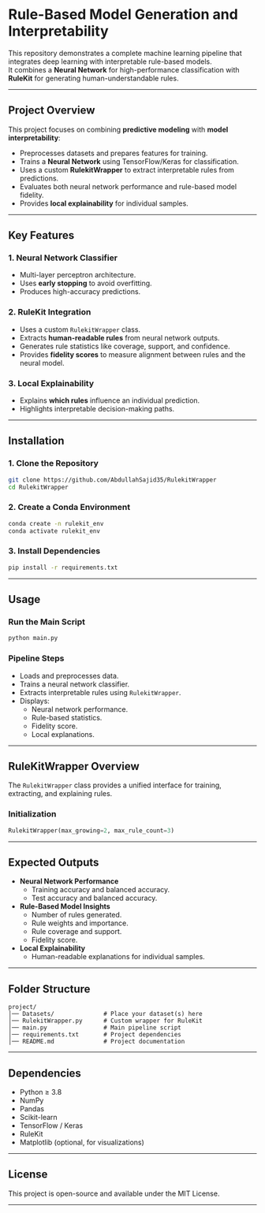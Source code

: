 # Rule-Based Model Generation and Interpretability

This repository demonstrates a complete machine learning pipeline that
integrates deep learning with interpretable rule-based models.\
It combines a **Neural Network** for high-performance classification
with **RuleKit** for generating human-understandable rules.

------------------------------------------------------------------------

## **Project Overview**

This project focuses on combining **predictive modeling** with **model
interpretability**:

-   Preprocesses datasets and prepares features for training.
-   Trains a **Neural Network** using TensorFlow/Keras for
    classification.
-   Uses a custom **RulekitWrapper** to extract interpretable rules from
    predictions.
-   Evaluates both neural network performance and rule-based model
    fidelity.
-   Provides **local explainability** for individual samples.

------------------------------------------------------------------------

## **Key Features**

### **1. Neural Network Classifier**

-   Multi-layer perceptron architecture.
-   Uses **early stopping** to avoid overfitting.
-   Produces high-accuracy predictions.

### **2. RuleKit Integration**

-   Uses a custom `RulekitWrapper` class.
-   Extracts **human-readable rules** from neural network outputs.
-   Generates rule statistics like coverage, support, and confidence.
-   Provides **fidelity scores** to measure alignment between rules and
    the neural model.

### **3. Local Explainability**

-   Explains **which rules** influence an individual prediction.
-   Highlights interpretable decision-making paths.

------------------------------------------------------------------------

## **Installation**

### **1. Clone the Repository**

``` bash
git clone https://github.com/AbdullahSajid35/RulekitWrapper
cd RulekitWrapper
```

### **2. Create a Conda Environment**

``` bash
conda create -n rulekit_env
conda activate rulekit_env
```

### **3. Install Dependencies**

``` bash
pip install -r requirements.txt
```

------------------------------------------------------------------------

## **Usage**

### **Run the Main Script**

``` bash
python main.py
```

### **Pipeline Steps**

-   Loads and preprocesses data.
-   Trains a neural network classifier.
-   Extracts interpretable rules using `RulekitWrapper`.
-   Displays:
    -   Neural network performance.
    -   Rule-based statistics.
    -   Fidelity score.
    -   Local explanations.

------------------------------------------------------------------------

## **RuleKitWrapper Overview**

The `RulekitWrapper` class provides a unified interface for training,
extracting, and explaining rules.

### **Initialization**

``` python
RulekitWrapper(max_growing=2, max_rule_count=3)
```

------------------------------------------------------------------------

## **Expected Outputs**

-   **Neural Network Performance**
    -   Training accuracy and balanced accuracy.
    -   Test accuracy and balanced accuracy.
-   **Rule-Based Model Insights**
    -   Number of rules generated.
    -   Rule weights and importance.
    -   Rule coverage and support.
    -   Fidelity score.
-   **Local Explainability**
    -   Human-readable explanations for individual samples.

------------------------------------------------------------------------

## **Folder Structure**

    project/
    │── Datasets/              # Place your dataset(s) here
    │── RulekitWrapper.py      # Custom wrapper for RuleKit
    │── main.py                # Main pipeline script
    │── requirements.txt       # Project dependencies
    │── README.md              # Project documentation

------------------------------------------------------------------------

## **Dependencies**

-   Python ≥ 3.8
-   NumPy
-   Pandas
-   Scikit-learn
-   TensorFlow / Keras
-   RuleKit
-   Matplotlib (optional, for visualizations)

------------------------------------------------------------------------

## **License**

This project is open-source and available under the MIT License.

------------------------------------------------------------------------

